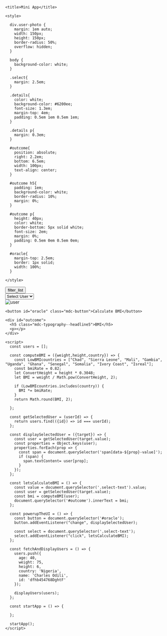 <!DOCTYPE html>
<html lang="en">
  <head>
    <meta charset="UTF-8" />
    <meta name="viewport" 
          content="width=device-width, initial-scale=1.0" />
    <meta http-equiv="X-UA-Compatible" content="ie=edge" />

    <title>Mini App</title>

    <style>
      
      div.user-photo {
        margin: 1em auto;
        width: 150px;
        height: 150px;
        border-radius: 50%;
        overflow: hidden;
      }
      
      body {
        background-color: white;
      }
      
      .select{
        margin: 2.5em;
      }
      
      .details{
        color: white;
        background-color: #6200ee;
        font-size: 1.3em;
        margin-top: 4em;
        padding: 0.5em 1em 0.5em 1em;
      }
      
      .details p{
        margin: 0.3em;
      }
      
      #outcome{
        position: absolute;
        right: 2.2em;
        bottom: 6.5em;
        width: 100px;
        text-align: center;
      }
      
      #outcome h5{
        padding: 1em;
        background-color: white;
        border-radius: 10%;
        margin: 0%;
      }
      
      #outcome p{
        height: 40px;
        color: white;
        border-bottom: 5px solid white;
        font-size: 2em;
        margin: 0%;
        padding: 0.5em 0em 0.5em 0em;
      }
      
      #oracle{
        margin-top: 2.5em;
        border: 1px solid;
        width: 100%;
      }        
        
    </style>
  </head>
  <body>
    <button id="filter-query" class="mdc-icon-button material-icons">filter_list</button>
    <div class="select">
      <select class="select-text">
        <option selected="true" disabled="disabled">Select User</option>
      </select>
    </div>
    <div class="user-photo">
      <img src="https://via.placeholder.com/150" alt="user">
        </div>
        <div class="details mdc-elevation--z3">
          <p>
            <span class="prop" data-age="Age:"></span>
            <span class="value" data-age-value></span>
          </p>
          <p>
            <span class="prop" data-height="Height:"></span>
            <span class="value" data-height-value></span>
          </p>
          <p>
            <span class="prop" data-weight="Weight:"></span>
            <span class="value" data-weight-value></span>
          </p>
          <p>
            <span class="prop" data-gender="Gender:"></span>
            <span class="value" data-gender-value></span>
          </p>
          <p>
            <span class="prop" data-country="Country:"></span>
            <span class="value" data-country-value></span>
          </p>
    </div>
    
    <button id="oracle" class="mdc-button">Calculate BMI</button>
          
    <div id="outcome">
      <h5 class="mdc-typography--headline5">BMI</h5>
      <p></p>
    </div>
      
    <script>
      const users = [];
           
      const computeBMI = ({weight,height,country}) => {
        const LowBMIcountries = ["Chad", "Sierra Leone", "Mali", "Gambia", "Uganda", "Ghana", "Senegal", "Somalia", "Ivory Coast", "Isreal"];
        const bmiRate = 0.82;
        let ConvertHeight = height * 0.3048;
        let BMI = weight / Math.pow(ConvertHeight, 2);
        
        if (LowBMIcountries.includes(country)) {
          BMI *= bmiRate;
        }
        return Math.round(BMI, 2);
        
      };
      
      const getSelectedUser = (userId) => {
        return users.find(({id}) => id === userId);
      };
      
      const displaySelectedUser = ({target}) => {
        const user = getSelectedUser(target.value);
        const properties = Object.keys(user);
        properties.forEach(prop => {
          const span = document.querySelector('span[data-${prop}-value]');
          if (span) {
            span.textContent= user[prop];
          }
        });
      };
      
      const letsCalculateBMI = () => {
        const value = document.querySelector('.select-text').value;
        const user = getSelectedUser(target.value);
        const bmi = computeBMI(user);
        document.querySelector('#outcome').innerText = bmi;
      };
      
      const powerupTheUI = () => {
        const button = document.querySelector('#oracle');
        button.addEventListener("change", displaySelectedUser);
        
        const select = document.querySelector('.select-text');
        select.addEventListener("click", letsCalculateBMI);
      };
      
      const fetchAndDisplayUsers = () => {
        users.push({
          age: 40,
          weight: 75,
          height: 6,
          country: 'Nigeria',
          name: 'Charles Odili',
          id: 'dfhb454768DghtF'
        });

        displayUsers(users);
      };
      
      const startApp = () => {
        
      };

      startApp();
    </script>
  </body>
</html>
